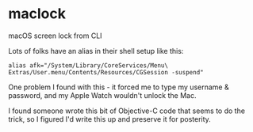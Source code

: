 # maclock
macOS screen lock from CLI

Lots of folks have an alias in their shell setup like this:
```
alias afk="/System/Library/CoreServices/Menu\ Extras/User.menu/Contents/Resources/CGSession -suspend"
```
One problem I found with this - it forced me to type my username & password, and my Apple Watch wouldn't unlock the Mac.

I found someone wrote this bit of Objective-C code that seems to do the trick, so I figured I'd write this up and preserve it for posterity.
